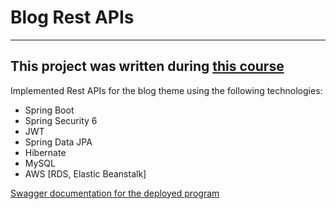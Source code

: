 # Blog Rest APIs
---
This project was written during [this course](https://www.udemy.com/course/building-real-time-rest-apis-with-spring-boot/)
---
Implemented Rest APIs for the blog theme using the following technologies:
+ Spring Boot 
+ Spring Security 6
+ JWT 
+ Spring Data JPA
+ Hibernate
+ MySQL
+ AWS [RDS, Elastic Beanstalk]

[Swagger documentation for the deployed program](http://myblog-env.eu-west-2.elasticbeanstalk.com/swagger-ui/index.html)

